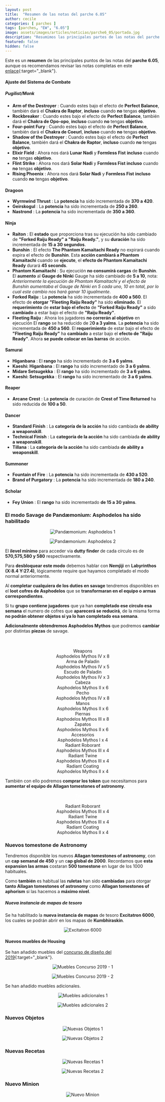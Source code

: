 ```yaml
---
layout: post
title:  "Resumen de las notas del parche 6.05"
author: cecile
categories: [ parches ]
tags: [parches, "EW", "6.05"]
image: assets/images/articles/noticias/parche6_05/portada.jpg
description: "Resumimos las principales partes de las notas del parche 6.05."
featured: false
hidden: false
---
```


Este es un **resumen** de las principales puntos de las notas del **parche 6.05**, aunque os recomendamos revisar las notas completas en este [enlace](https://eu.finalfantasyxiv.com/lodestone/topics/detail/a03d26b7aca93ae712a2f0f298076f0dc763f7ad){:target="_blank"}.

#### Ajuste del Sistema de Combate

##### Pugilist/Monk

- **Arm of the Destroyer** :	Cuando estes bajo el efecto de **Perfect Balance**, también dará el **Chakra de Raptor**, **incluso** cuando **no** tengas **objetivo**.
- **Rockbreaker** : Cuando estes bajo el efecto de **Perfect Balance**, también dará el **Chakra de Opo-opo**, **incluso** cuando **no** tengas **objetivo**.
- **Four-point Fury** : Cuando estes bajo el efecto de **Perfect Balance**, también dará el **Chakra de Coeurl**, **incluso** cuando **no** tengas **objetivo**.
- **Shadow of the Destroyer** : Cuando estes bajo el efecto de **Perfect Balance**, también dará el **Chakra de Raptor**, **incluso** cuando **no** tengas **objetivo**.
- **Elixir Field** : Ahora nos dará **Lunar Nadi** y **Formless Fist** **incluso** cuando **no** tengas **objetivo**.
- **Flint Strike** : Ahora nos dará **Solar Nadi** y **Formless Fist** **incluso** cuando **no** tengas **objetivo**.
- **Rising Phoenix** : Ahora nos dará **Solar Nadi** y **Formless Fist** **incluso** cuando **no** tengas **objetivo**.

#### Dragoon

- **Wyrmwind Thrust** : La **potencia** ha sido incrementada de **370 a 420**.
- **Geirskogul** : La **potencia** ha sido incrementada de **250 a 260**.
- **Nastrond** : La **potencia** ha sido incrementada de **350 a 360**.

#### Ninja

- **Raiton** : El **estado** que proporciona tras su ejecución ha sido cambiado de **"Forked Raiju Ready" a "Raiju Ready."**, y su **duración** ha sido incrementada de **15 a 30 segundos**.
- **Bunshin** : El efecto **The Phantom Kamaitachi Ready** no expirará cuando expira el efecto de **Bunshin**. Esta **acción cambiará a Phantom Kamaitachi** cuando se **ejecute**, el **efecto de Phantom Kamaitachi Ready** durará **45 seconds**.
- **Phantom Kamaitachi** : Su ejecución **no consumirá cargas** de **Bunshin**. El **aumento** al **Gauge de Ninki** Gauge ha sido cambiado de **5 a 10**, nota: *Anteriormente la ejecución de Phantom Kamaitachi y el efecto de Bunshin aumentaba el Gauge de Ninki en 5 cada uno, 10 en total, por lo cual este cambio nos hará ganar 10 igualmente*.
- **Forked Raiju** : La **potencia** ha sido incrementada de **400 a 560**. El efecto de **otorgar** **"Fleeting Raiju Ready"** ha sido **eliminado**. El **requerimiento** de **estar bajo el efecto** de **"Forked Raiju Ready"** a sido **cambiado** a estar bajo el efecto de **"Raiju Ready"**.
- **Fleeting Raiju** :  Ahora los jugadores **no correrán al objetivo** en ejecución  El **rango** se ha reducido de 2**0 a 3 yalms**. La **potencia** ha sido incrementada de **450 a 560**. El **requerimiento** de estar bajo el efecto de **"Fleeting Raiju Ready"** ha **cambiado** a estar bajo el **efecto de "Raiju Ready"**. Ahora **se puede colocar en las barras** de acción.


#### Samurai 

- **Higanbana** : El **rango** ha sido incrementado de **3 a 6 yalms**.
- **Kaeshi: Higanbana** : El **rango** ha sido incrementado de **3 a 6 yalms**.
- **Midare Setsugekka** : El **rango** ha sido incrementado de **3 a 6 yalms**.
- **Kaeshi: Setsugekka** : El **rango** ha sido incrementado de **3 a 6 yalms**.

#### Reaper

- **Arcane Crest** : La **potencia** de curación de **Crest of Time Returned**  ha sido reducida de **100 a 50**.

#### Dancer

- **Standard Finish** : La **categoría de la acción** ha sido cambiada **de ability a weaponskill**.
- **Technical Finish** : La **categoría de la acción** ha sido cambiada **de ability a weaponskill**.
- **Tillana** : La **categoría de la acción** ha sido cambiada **de ability a weaponskill**.

#### Summoner

- **Fountain of Fire** : La **potencia** ha sido incrementada de **430 a 520**.
- **Brand of Purgatory** : La **potencia** ha sido incrementada de **180 a 240**.

#### Scholar

- **Fey Union** : El **rango** ha sido incrementado **de 15 a 30 yalms**.


### El modo Savage de Pandæmonium: Asphodelos ha sido habilitado

<p align="center"><img src="{{ site.baseurl }}/assets/images/articles/noticias/parche6_05/605_06.jpg" alt="Pandæmonium: Asphodelos 1"/></p>
<p align="center"><img src="{{ site.baseurl }}/assets/images/articles/noticias/parche6_05/605_07.jpg" alt="Pandæmonium: Asphodelos 2"/></p>

El **ilevel mínimo** para acceder via **dutty finder** de cada círculo es de **570,575,580 y 580** respectivamente.

Para **desbloquear este modo** debemos hablar con **Nemjiji** en **Labyrinthos (X:8.4 Y:27.4)**, lógicamente require que hayamos completado el modo normal anteriormente.

Al **completar cualquiera de los duties en savage** tendremos disponibles en el **loot** **cofres de Asphodelos** que se **transformaran en el equipo o armas correspondientes**. 

Si tu **grupo contiene jugadores** que ya han **completado ese circulo esa semana** el numero de cofres que **aparecerá se reducirá**, de la misma forma **no podrán obtener objetos si ya lo han completado esa semana**.

**Adicionalmente obtendremos Asphodelos Mythos** que podremos **cambiar** por distintas **piezas** de savage.

<div class="container">
  <div class="row">   
    <div class="col-6 border bg-dark" align="center">
        <font color="white"><b>Pieza</b></font>
    </div>    
    <div class="col-6 border bg-dark" align="center">
        <font color="white"><b>Mythos</b></font>
    </div>        
  </div> 
  <div class="row">   
    <div class="col-6 border bg-light" align="center">
        Weapons
    </div>    
    <div class="col-6 border bg-light" align="center">
        Asphodelos Mythos IV x 8
    </div>        
  </div>  
  <div class="row"> 
    <div class="col-6 border bg-light" align="center">
        Arma de Paladin
    </div>    
    <div class="col-6 border bg-light" align="center">
        Asphodelos Mythos IV x 5
    </div>    
  </div>
  <div class="row"> 
    <div class="col-6 border bg-light" align="center">
        Escudo de Paladin
    </div>    
    <div class="col-6 border bg-light" align="center">
        Asphodelos Mythos IV x 3
    </div>    
  </div>
  <div class="row"> 
    <div class="col-6 border bg-light" align="center">
        Cabeza
    </div>    
    <div class="col-6 border bg-light" align="center">
        Asphodelos Mythos II x 6
    </div>    
  </div> 
  <div class="row"> 
    <div class="col-6 border bg-light" align="center">
        Pecho
    </div>    
    <div class="col-6 border bg-light" align="center">
        Asphodelos Mythos IV x 8
    </div>    
  </div> 
  <div class="row"> 
    <div class="col-6 border bg-light" align="center">
        Manos
    </div>    
    <div class="col-6 border bg-light" align="center">
        Asphodelos Mythos II x 6
    </div>    
  </div>            
  <div class="row"> 
    <div class="col-6 border bg-light" align="center">
        Piernas
    </div>    
    <div class="col-6 border bg-light" align="center">
        Asphodelos Mythos III x 8
    </div>    
  </div>  
  <div class="row"> 
    <div class="col-6 border bg-light" align="center">
        Zapatos
    </div>    
    <div class="col-6 border bg-light" align="center">
        Asphodelos Mythos II x 6
    </div>    
  </div>  
  <div class="row"> 
    <div class="col-6 border bg-light" align="center">
        Accesorios
    </div>    
    <div class="col-6 border bg-light" align="center">
        Asphodelos Mythos I x 4
    </div>    
  </div>  
  <div class="row"> 
    <div class="col-6 border bg-light" align="center">
        Radiant Roborant 
    </div>    
    <div class="col-6 border bg-light" align="center">
        Asphodelos Mythos III x 4
    </div>    
  </div>  
  <div class="row"> 
    <div class="col-6 border bg-light" align="center">
        Radiant Twine
    </div>    
    <div class="col-6 border bg-light" align="center">
        Asphodelos Mythos III x 4
    </div>    
  </div>  
  <div class="row"> 
    <div class="col-6 border bg-light" align="center">
        Radiant Coating
    </div>    
    <div class="col-6 border bg-light" align="center">
        Asphodelos Mythos II x 4
    </div>    
  </div>  
</div>

También con ello podremos **comprar los token** que necesitamos para **aumentar el equipo de Allagan tomestones of astronomy**.

<div class="container">
  <div class="row">   
    <div class="col-6 border bg-dark" align="center">
        <font color="white"><b>Tokens</b></font>
    </div>    
    <div class="col-6 border bg-dark" align="center">
        <font color="white"><b>Mythos</b></font>
    </div>        
  </div> 
  <div class="row"> 
    <div class="col-6 border bg-light" align="center">
        Radiant Roborant 
    </div>    
    <div class="col-6 border bg-light" align="center">
        Asphodelos Mythos III x 4
    </div>    
  </div>  
  <div class="row"> 
    <div class="col-6 border bg-light" align="center">
        Radiant Twine
    </div>    
    <div class="col-6 border bg-light" align="center">
        Asphodelos Mythos III x 4
    </div>    
  </div>  
  <div class="row"> 
    <div class="col-6 border bg-light" align="center">
        Radiant Coating
    </div>    
    <div class="col-6 border bg-light" align="center">
        Asphodelos Mythos II x 4
    </div>    
  </div>  
</div>

### Nuevos tomestone de Astronomy

Tendremos disponible los nuevos **Allagan tomestones of astronomy**, con un **cap semanal de 450** y un c**ap global de 2000**. Recordamos que **esta expansion las armas** costaran **500 tomestone** en lugar de los 1000 habituales.

Como **también** es habitual las **ruletas** han sido **cambiadas** para otorgar **tanto Allagan tomestones of astronomy** como **Allagan tomestones of aphorism** si las hacemos a **máximo nivel**.

##### Nueva instancia de mapas de tesoro

Se ha habilitado la **nueva instancia de mapas** de tesoro **Excitatron 6000**, los cuales se podrán abrir en los mapas de **Kumbhiraskin**.

<p align="center"><img src="{{ site.baseurl }}/assets/images/articles/noticias/parche6_05/605_01.jpg" alt="Excitatron 6000"/></p>

#### Nuevos muebles de Housing

Se han añadido muebles del [concurso de diseño del 2019](https://eu.finalfantasyxiv.com/lodestone/topics/detail/2f74d0a912777c3270f1b7b2d9c4eeec8d7bd69e){:target="_blank"}.

<p align="center"><img src="{{ site.baseurl }}/assets/images/articles/noticias/parche6_05/605_02.jpg" alt="Muebles Concurso 2019 - 1"/></p>
<p align="center"><img src="{{ site.baseurl }}/assets/images/articles/noticias/parche6_05/605_03.jpg" alt="Muebles Concurso 2019 - 2"/></p>

Se han añadido muebles adicionales.

<p align="center"><img src="{{ site.baseurl }}/assets/images/articles/noticias/parche6_05/605_04.jpg" alt="Muebles adicionales 1"/></p>
<p align="center"><img src="{{ site.baseurl }}/assets/images/articles/noticias/parche6_05/605_05.jpg" alt="Muebles adicionales 2"/></p>

### Nuevos Objetos

<p align="center"><img src="{{ site.baseurl }}/assets/images/articles/noticias/parche6_05/605_08.jpg" alt="Nuevas Objetos 1"/></p>
<p align="center"><img src="{{ site.baseurl }}/assets/images/articles/noticias/parche6_05/605_09.jpg" alt="Nuevas Objetos 2"/></p>


### Nuevas Recetas

<p align="center"><img src="{{ site.baseurl }}/assets/images/articles/noticias/parche6_05/605_10.jpg" alt="Nuevas Recetas 1"/></p>
<p align="center"><img src="{{ site.baseurl }}/assets/images/articles/noticias/parche6_05/605_11.jpg" alt="Nuevas Recetas 2"/></p>

### Nuevo Minion

<p align="center"><img src="{{ site.baseurl }}/assets/images/articles/noticias/parche6_05/605_12.jpg" alt="Nuevo Minion"/></p>